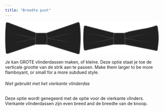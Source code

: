 ```yaml
---
title: "Breedte punt"
---
```


![Brede en smalle strikken](tipwidth.svg)

Je kan GROTE vlinderdassen maken, of kleine. Deze optie staat je toe de verticale grootte van de strik aan te passen. Make them larger to be more flamboyant, or small for a more subdued style.

<Note>

###### Niet gebruikt met het vierkante vlinderdas

Deze optie wordt genegeerd met de optie voor de vierkante vlinders. Vierkante vlinderdassen zijn even breed and de breedte van de knoop.

</Note>




